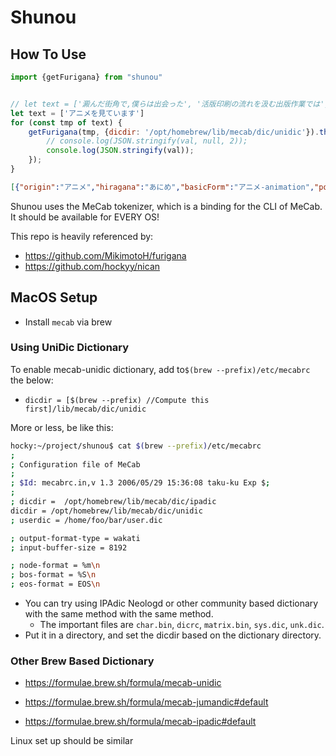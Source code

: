 # Shunou

## How To Use

```js
import {getFurigana} from "shunou"


// let text = ['澱んだ街角で,僕らは出会った', '活版印刷の流れを汲む出版作業では', 'お茶にお煎餅、よく合いますね', '野ブタ。をプロデュース', '本当に', '平気', '平然', '格好いい', '庭には２羽鶏がいる', '頑張り屋', 'アニメを見ています', '踏み込む']
let text = ['アニメを見ています']
for (const tmp of text) {
    getFurigana(tmp, {dicdir: '/opt/homebrew/lib/mecab/dic/unidic'}).then((val) => {
        // console.log(JSON.stringify(val, null, 2));
        console.log(JSON.stringify(val));
    });
}
```

```json
[{"origin":"アニメ","hiragana":"あにめ","basicForm":"アニメ-animation","pos":"名詞-普通名詞-一般","separation":[{"bottom":"ア","top":null},{"bottom":"ニ","top":null},{"bottom":"メ","top":null}]},{"origin":"を","hiragana":"お","basicForm":"を","pos":"助詞-格助詞","separation":[{"bottom":"を","top":null}]},{"origin":"見","hiragana":"み","basicForm":"見る","pos":"動詞-非自立可能","separation":[{"bottom":"見","top":"み"}]},{"origin":"て","hiragana":"て","basicForm":"て","pos":"助詞-接続助詞","separation":[{"bottom":"て","top":null}]},{"origin":"い","hiragana":"い","basicForm":"居る","pos":"動詞-非自立可能","separation":[{"bottom":"い","top":null}]},{"origin":"ます","hiragana":"ます","basicForm":"ます","pos":"助動詞","separation":[{"bottom":"ま","top":null},{"bottom":"す","top":null}]}]
```

Shunou uses the MeCab tokenizer, which is a binding for the CLI of MeCab. It should be available for EVERY OS!

This repo is heavily referenced by:
- https://github.com/MikimotoH/furigana
- https://github.com/hockyy/nican

## MacOS Setup

- Install `mecab` via brew

### Using UniDic Dictionary

To enable mecab-unidic dictionary, add to`$(brew --prefix)/etc/mecabrc` the below:

- `dicdir = [$(brew --prefix) //Compute this first]/lib/mecab/dic/unidic`

More or less, be like this:

```bash
hocky:~/project/shunou$ cat $(brew --prefix)/etc/mecabrc
;
; Configuration file of MeCab
;
; $Id: mecabrc.in,v 1.3 2006/05/29 15:36:08 taku-ku Exp $;
;
; dicdir =  /opt/homebrew/lib/mecab/dic/ipadic
dicdir = /opt/homebrew/lib/mecab/dic/unidic
; userdic = /home/foo/bar/user.dic

; output-format-type = wakati
; input-buffer-size = 8192

; node-format = %m\n
; bos-format = %S\n
; eos-format = EOS\n
```

- You can try using IPAdic Neologd or other community based dictionary with the same method with the same method.
  - The important files are `char.bin`, `dicrc`, `matrix.bin`, `sys.dic`, `unk.dic`.
- Put it in a directory, and set the dicdir based on the dictionary directory.

### Other Brew Based Dictionary

- https://formulae.brew.sh/formula/mecab-unidic

- https://formulae.brew.sh/formula/mecab-jumandic#default

- https://formulae.brew.sh/formula/mecab-ipadic#default



Linux set up should be similar
